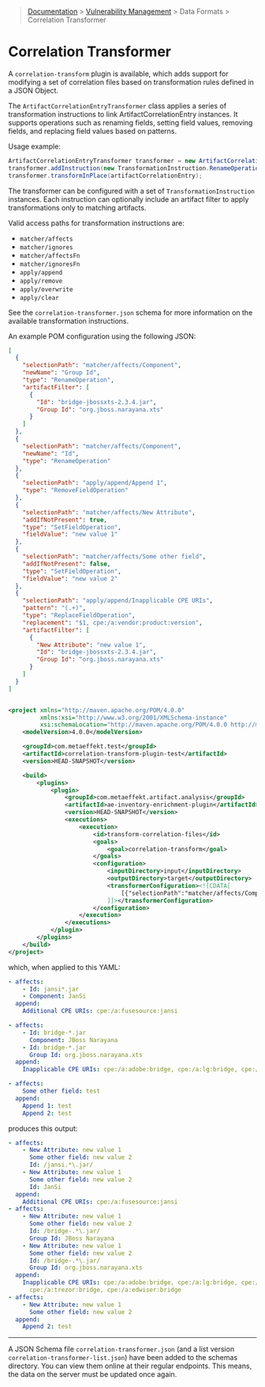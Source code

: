 > [Documentation](../../README.md) >
> [Vulnerability Management](../vulnerability-management.md) >
> Data Formats >
> Correlation Transformer

# Correlation Transformer

A `correlation-transform` plugin is available, which adds support for modifying a set of correlation files based on
transformation rules defined in a JSON Object.

The `ArtifactCorrelationEntryTransformer` class applies a series of transformation instructions to link
ArtifactCorrelationEntry instances. It supports operations such as renaming fields, setting field values, removing
fields, and replacing field values based on patterns.

Usage example:

```java
ArtifactCorrelationEntryTransformer transformer = new ArtifactCorrelationEntryTransformer();
transformer.addInstruction(new TransformationInstruction.RenameOperation("matcher/affects/Id", "Component"));
transformer.transformInPlace(artifactCorrelationEntry);
```

The transformer can be configured with a set of `TransformationInstruction` instances. Each instruction can optionally
include an artifact filter to apply transformations only to matching artifacts.

Valid access paths for transformation instructions are:

* `matcher/affects`
* `matcher/ignores`
* `matcher/affectsFn`
* `matcher/ignoresFn`
* `apply/append`
* `apply/remove`
* `apply/overwrite`
* `apply/clear`

See the `correlation-transformer.json` schema for more information on the available transformation instructions.

An example POM configuration using the following JSON:

```json
[
  {
    "selectionPath": "matcher/affects/Component",
    "newName": "Group Id",
    "type": "RenameOperation",
    "artifactFilter": [
      {
        "Id": "bridge-jbossxts-2.3.4.jar",
        "Group Id": "org.jboss.narayana.xts"
      }
    ]
  },
  {
    "selectionPath": "matcher/affects/Component",
    "newName": "Id",
    "type": "RenameOperation"
  },
  {
    "selectionPath": "apply/append/Append 1",
    "type": "RemoveFieldOperation"
  },
  {
    "selectionPath": "matcher/affects/New Attribute",
    "addIfNotPresent": true,
    "type": "SetFieldOperation",
    "fieldValue": "new value 1"
  },
  {
    "selectionPath": "matcher/affects/Some other field",
    "addIfNotPresent": false,
    "type": "SetFieldOperation",
    "fieldValue": "new value 2"
  },
  {
    "selectionPath": "apply/append/Inapplicable CPE URIs",
    "pattern": "(.+)",
    "type": "ReplaceFieldOperation",
    "replacement": "$1, cpe:/a:vendor:product:version",
    "artifactFilter": [
      {
        "New Attribute": "new value 1",
        "Id": "bridge-jbossxts-2.3.4.jar",
        "Group Id": "org.jboss.narayana.xts"
      }
    ]
  }
]
```

```xml

<project xmlns="http://maven.apache.org/POM/4.0.0"
         xmlns:xsi="http://www.w3.org/2001/XMLSchema-instance"
         xsi:schemaLocation="http://maven.apache.org/POM/4.0.0 http://maven.apache.org/xsd/maven-4.0.0.xsd">
    <modelVersion>4.0.0</modelVersion>

    <groupId>com.metaeffekt.test</groupId>
    <artifactId>correlation-transform-plugin-test</artifactId>
    <version>HEAD-SNAPSHOT</version>

    <build>
        <plugins>
            <plugin>
                <groupId>com.metaeffekt.artifact.analysis</groupId>
                <artifactId>ae-inventory-enrichment-plugin</artifactId>
                <version>HEAD-SNAPSHOT</version>
                <executions>
                    <execution>
                        <id>transform-correlation-files</id>
                        <goals>
                            <goal>correlation-transform</goal>
                        </goals>
                        <configuration>
                            <inputDirectory>input</inputDirectory>
                            <outputDirectory>target</outputDirectory>
                            <transformerConfiguration><![CDATA[
                                [{"selectionPath":"matcher/affects/Component","newName":"Group Id","type":"RenameOperation","artifactFilter":[{"Id":"bridge-jbossxts-2.3.4.jar","Group Id":"org.jboss.narayana.xts"}]},{"selectionPath":"matcher/affects/Component","newName":"Id","type":"RenameOperation"},{"selectionPath":"apply/append/Append 1","type":"RemoveFieldOperation"},{"selectionPath":"matcher/affects/New Attribute","addIfNotPresent":true,"type":"SetFieldOperation","fieldValue":"new value 1"},{"selectionPath":"matcher/affects/Some other field","addIfNotPresent":false,"type":"SetFieldOperation","fieldValue":"new value 2"},{"selectionPath":"apply/append/Inapplicable CPE URIs","pattern":"(.+)","type":"ReplaceFieldOperation","replacement":"$1, cpe:/a:vendor:product:version","artifactFilter":[{"New Attribute":"new value 1","Id":"bridge-jbossxts-2.3.4.jar","Group Id":"org.jboss.narayana.xts"}]}]
                            ]]></transformerConfiguration>
                        </configuration>
                    </execution>
                </executions>
            </plugin>
        </plugins>
    </build>
</project>
```

which, when applied to this YAML:

```yaml
- affects:
    - Id: jansi*.jar
    - Component: JanSi
  append:
    Additional CPE URIs: cpe:/a:fusesource:jansi

- affects:
    - Id: bridge-*.jar
      Component: JBoss Narayana
    - Id: bridge-*.jar
      Group Id: org.jboss.narayana.xts
  append:
    Inapplicable CPE URIs: cpe:/a:adobe:bridge, cpe:/a:lg:bridge, cpe:/a:qodeinteractive:bridge, cpe:/a:trezor:bridge, cpe:/a:edwiser:bridge

- affects:
    Some other field: test
  append:
    Append 1: test
    Append 2: test
```

produces this output:

```yaml
- affects:
    - New Attribute: new value 1
      Some other field: new value 2
      Id: /jansi.*\.jar/
    - New Attribute: new value 1
      Some other field: new value 2
      Id: JanSi
  append:
    Additional CPE URIs: cpe:/a:fusesource:jansi
- affects:
    - New Attribute: new value 1
      Some other field: new value 2
      Id: /bridge-.*\.jar/
      Group Id: JBoss Narayana
    - New Attribute: new value 1
      Some other field: new value 2
      Id: /bridge-.*\.jar/
      Group Id: org.jboss.narayana.xts
  append:
    Inapplicable CPE URIs: cpe:/a:adobe:bridge, cpe:/a:lg:bridge, cpe:/a:qodeinteractive:bridge,
      cpe:/a:trezor:bridge, cpe:/a:edwiser:bridge
- affects:
    - New Attribute: new value 1
      Some other field: new value 2
  append:
    Append 2: test
```

---

A JSON Schema file `correlation-transformer.json` (and a list version `correlation-transformer-list.json`) have been
added to the schemas directory. You can view them online at their regular endpoints.
This means, the data on the server must be updated once again.